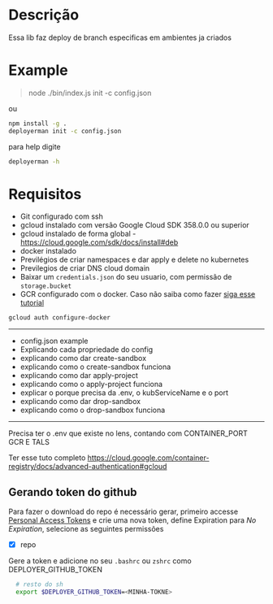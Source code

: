 # Descrição

Essa lib faz deploy de branch especificas em ambientes ja criados

# Example
> node ./bin/index.js init -c config.json

ou 

```sh
npm install -g .
deployerman init -c config.json
```

para help digite
```sh
deployerman -h
```
# Requisitos
- Git configurado com ssh
- gcloud instalado com versão Google Cloud SDK 358.0.0 ou superior
- gcloud instalado de forma global - https://cloud.google.com/sdk/docs/install#deb
- docker instalado
- Previlégios de criar namespaces e dar apply e delete no kubernetes
- Previlegios de criar DNS cloud domain
- Baixar um `credentials.json` do seu usuario, com permissão de `storage.bucket`
- GCR configurado com o docker. Caso não saiba como fazer [siga esse tutorial](https://cloud.google.com/container-registry/docs/advanced-authentication)
```sh
gcloud auth configure-docker
```

--- 

- config.json example
- Explicando cada propriedade do config
- explicando como dar create-sandbox
- explicando como o create-sandbox funciona
- explicando como dar apply-project
- explicando como o apply-project funciona
- explicar o porque precisa da .env, o kubServiceName e o port
- explicando como dar drop-sandbox
- explicando como o drop-sandbox funciona


--- 
Precisa ter o .env que existe no lens, contando com CONTAINER_PORT GCR E TALS

Ter esse tuto completo https://cloud.google.com/container-registry/docs/advanced-authentication#gcloud
## Gerando token do github

Para fazer o download do repo é necessário gerar, primeiro accesse [Personal Access Tokens](https://github.com/settings/tokens/new) e crie uma nova token, define Expiration para _No Expiration_, selecione as seguintes permissões
- [x] repo

Gere a token e adicione no seu `.bashrc` ou `zshrc` como DEPLOYER_GITHUB_TOKEN 
```sh
  # resto do sh
  export $DEPLOYER_GITHUB_TOKEN=<MINHA-TOKNE>
```
